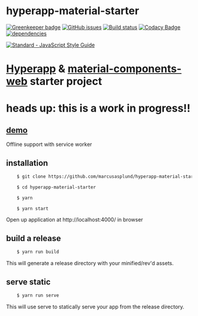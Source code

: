 # hyperapp-material-starter

[![Greenkeeper badge](https://badges.greenkeeper.io/marcusasplund/hyperapp-material-starter.svg)](https://greenkeeper.io/)
[![GitHub issues](https://img.shields.io/github/issues/marcusasplund/hyperapp-material-starter.svg)](https://github.com/marcusasplund/hyperapp-material-starter/issues)
[![Build status](https://travis-ci.org/marcusasplund/hyperapp-material-starter.svg?branch=master)](https://travis-ci.org/marcusasplund/hyperapp-material-starter)
[![Codacy Badge](https://api.codacy.com/project/badge/Grade/270e0c89115b46fcaa1f7e57b43ed028)](https://www.codacy.com/app/marcusasplund/hyperapp-material-starter?utm_source=github.com&amp;utm_medium=referral&amp;utm_content=marcusasplund/hyperapp-material-starter&amp;utm_campaign=Badge_Grade)
[![dependencies](https://david-dm.org/marcusasplund/hyperapp-material-starter.svg)](https://david-dm.org/marcusasplund/hyperapp-material-starter)


[![Standard - JavaScript Style Guide](https://cdn.rawgit.com/feross/standard/master/badge.svg)](https://github.com/feross/standard)

# [Hyperapp](https://github.com/hyperapp/hyperapp)  & [material-components-web](https://github.com/material-components/material-components-web) starter project

# heads up: this is a work in progress!!

## [demo](https://pap.as/hyperapp-material-starter/)

Offline support with service worker

## installation

````bash
    $ git clone https://github.com/marcusasplund/hyperapp-material-starter.git

    $ cd hyperapp-material-starter

    $ yarn

    $ yarn start 
````

Open up application at http://localhost:4000/ in browser

## build a release

````bash
    $ yarn run build

````
This will generate a release directory with your minified/rev'd assets.


## serve static

````bash
    $ yarn run serve

````

This will use serve to statically serve your app from the release directory.
